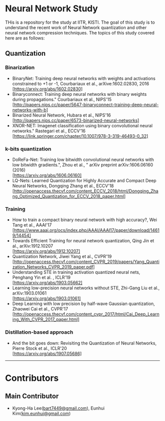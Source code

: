 # Neural Network Study
THis is a repository for the study at IITR, KISTI. 
The goal of this study is to understand the recent work of Neural Network quantization and other neural network compression techniques. 
The topics of this study covered here are as follows:

## Quantization 
### Binarization
+ BinaryNet: Training deep neural networks with weights and activations constrained to +1 or -1, Courbariaux et al., arXive:1602.02830, 2016   
  [https://arxiv.org/abs/1602.02830]
+ Binaryconnect: Training deep neural networks with binary weights during propagations." Courbariaux et al., NIPS'15   
  [http://papers.nips.cc/paper/5647-binaryconnect-training-deep-neural-networks-with-b]
+ Binarized Neural Network, Hubara et al., NIPS'16   
  [http://papers.nips.cc/paper/6573-binarized-neural-networks]
+ XNOR-NET: Imagenet classification using binary convolutional neural networks." Rastegari et al., ECCV'16
  [https://link.springer.com/chapter/10.1007/978-3-319-46493-0_32]
  
### k-bits quantization
+ DoReFa-Net: Training low bitwidth convolutional neural networks with low bitwidth gradients.", Zhou et al., " arXiv preprint arXiv:1606.06160 (2016)   
  [https://arxiv.org/abs/1606.06160]
+ LQ-Nets: Learned Quantization for Highly Accurate and Compact Deep Neural Networks, Dongqing Zhang et al., ECCV'18   
  [http://openaccess.thecvf.com/content_ECCV_2018/html/Dongqing_Zhang_Optimized_Quantization_for_ECCV_2018_paper.html]

### Training
+ How to train a compact binary neural network with high accuracy?, Wei Tang et al., AAAI'17   
  [https://www.aaai.org/ocs/index.php/AAAI/AAAI17/paper/download/14619/14454]
+ Towards Efficient Training for neural network quantization, Qing Jin et al., arXiv:1912.10207   
  [https://arxiv.org/abs/1912.10207]
+ Quantization Network, Jiwei Yang et al., CVPR'19   
  [http://openaccess.thecvf.com/content_CVPR_2019/papers/Yang_Quantization_Networks_CVPR_2019_paper.pdf]
+ Understanding STE in training activation quantized neural nets, Penghang Yin et al. , ICLR'19   
  [https://arxiv.org/abs/1903.05662]
+ Learning low-precision neural networks without STE, Zhi-Gang Liu et al.,  arXiv:1903.01061   
  [https://arxiv.org/abs/1903.01061]
+ Deep Learning with low precision by half-wave Gaussian quantization, Zhaowei Cai et al., CVPR'17   
  [http://openaccess.thecvf.com/content_cvpr_2017/html/Cai_Deep_Learning_With_CVPR_2017_paper.html]
  
### Distillation-based approach
+ And the bit goes down: Revisiting the Quantization of Neural Networks, Pierre Stock et al., ICLR'20   
  [https://arxiv.org/abs/1907.05686]
***
# Contributors
## Main Contributor
+ Kyong-Ha Lee(bart7449@gmail.com), Eunhui Kim(kim.eunhui@gmail.com)
